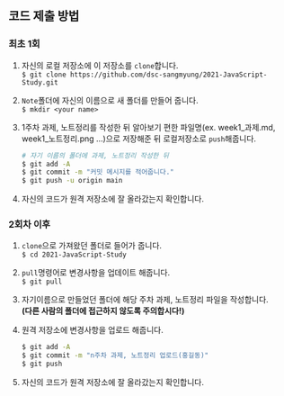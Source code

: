 ## 코드 제출 방법

### 최초 1회

1. 자신의 로컬 저장소에 이 저장소를 `clone`합니다.  
   `$ git clone https://github.com/dsc-sangmyung/2021-JavaScript-Study.git`

2. `Note`폴더에 자신의 이름으로 새 폴더를 만들어 줍니다.  
   `$ mkdir <your name>`

3. 1주차 과제, 노트정리를 작성한 뒤 알아보기 편한 파일명(ex. week1_과제.md, week1_노트정리.png ...)으로 저장해준 뒤 로컬저장소로 `push`해줍니다.  

   ```bash
   # 자기 이름의 폴더에 과제, 노트정리 작성한 뒤
   $ git add -A
   $ git commit -m "커밋 메시지를 적어줍니다."
   $ git push -u origin main
   ```

4. 자신의 코드가 원격 저장소에 잘 올라갔는지 확인합니다.

### 2회차 이후

1. `clone`으로 가져왔던 폴더로 들어가 줍니다.  
   `$ cd 2021-JavaScript-Study`

2. `pull`명령어로 변경사항을 업데이트 해줍니다.  
   `$ git pull`

3. 자기이름으로 만들었던 폴더에 해당 주차 과제, 노트정리 파일을 작성합니다.  
   **(다른 사람의 폴더에 접근하지 않도록 주의합시다!)**

4. 원격 저장소에 변경사항을 업로드 해줍니다.  

   ```bash
   $ git add -A
   $ git commit -m "n주차 과제, 노트정리 업로드(홍길동)"
   $ git push
   ```

5. 자신의 코드가 원격 저장소에 잘 올라갔는지 확인합니다.